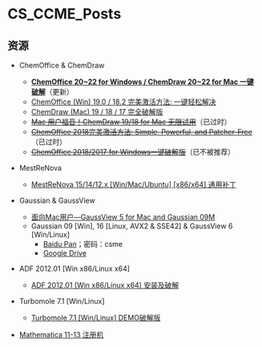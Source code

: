 # CS_CCME_Posts
## 资源

* ChemOffice & ChemDraw

  * **[ChemOffice 20\~22 for Windows / ChemDraw 20\~22 for Mac 一键破解](/cos/cos20.md)**（更新）
  * [ChemOffice (Win) 19.0 / 18.2 完美激活方法: 一键轻松解决](/cos/cow2.md)
  * [ChemDraw (Mac) 19 / 18 / 17 完全破解版](/cos/cdm2.md)
  * ~~[Mac 用户福音！ChemDraw 19/18 for Mac 无限试用](/cos/cdm.md)~~（已过时）
  * ~~[ChemOffice 2018完美激活方法: Simple, Powerful, and Patcher-Free](/cos/cow.md)~~（已过时）
  * ~~[ChemOffice 2018/2017 for Windows一键破解版](/cos/cow_legacy.md)~~（已不被推荐）

* MestReNova

  * [MestReNova 15/14/12.x \[Win/Mac/Ubuntu\] \[x86/x64\] 通用补丁](/mestrenova/mrn.md)

* Gaussian & GaussView

  * [面向Mac用户—GaussView 5 for Mac and Gaussian 09M](/gaussian/gvm.md)
  * Gaussian 09 \[Win\], 16 \[Linux, AVX2 & SSE42\] & GaussView 6 \[Win/Linux\]  
    * [Baidu Pan](https://pan.baidu.com/s/1DWAsU46HkDF9obtxQxCOeg)；密码：csme
    * [Google Drive](https://drive.google.com/drive/folders/18y4GHdCM6JbDAqHxMtYrAOTuGVcjoah7?usp=sharing)

* ADF 2012.01 \[Win x86/Linux x64\]
  * [ADF 2012.01 (Win x86/Linux x64) 安装及破解](/adf/adf.md)

* Turbomole 7.1 \[Win/Linux\]
  * [Turbomole 7.1 \[Win/Linux\] DEMO破解版](/turbomole/tmolx.md)

* [Mathematica 11-13 注册机](/mma.md)
